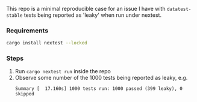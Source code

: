 This repo is a minimal reproducible case for an issue I have with `datatest-stable` tests being reported as 'leaky' when run under nextest.


### Requirements

```sh
cargo install nextest --locked
```

### Steps

1. Run `cargo nextest run` inside the repo
2. Observe some number of the 1000 tests being reported as leaky, e.g.
    ```
    Summary [  17.160s] 1000 tests run: 1000 passed (399 leaky), 0 skipped
    ```

